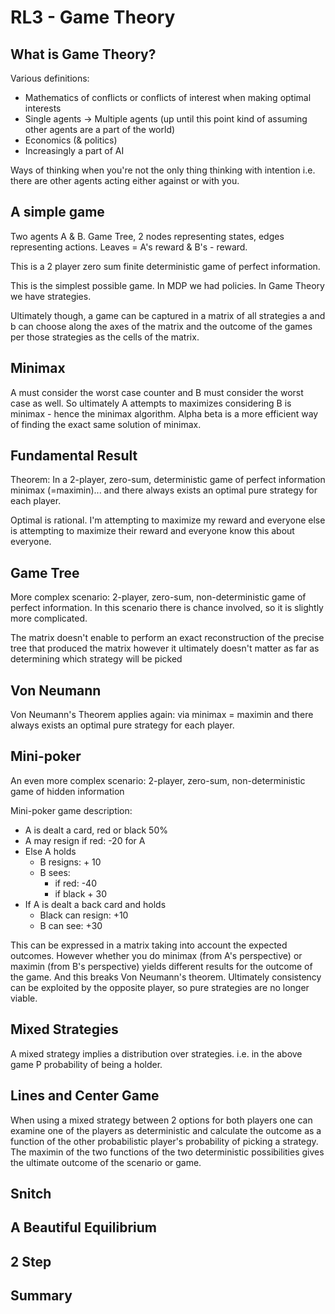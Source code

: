 # RL3 - Game Theory

## What is Game Theory?

Various definitions:

- Mathematics of conflicts or conflicts of interest when making optimal interests
- Single agents -> Multiple agents (up until this point kind of assuming other agents are a part of the world)
- Economics (& politics)
- Increasingly a part of AI

Ways of thinking when you're not the only thing thinking with intention i.e. there are other agents acting either against or with you.

## A simple game

Two agents A & B. Game Tree, 2  nodes representing states, edges representing actions. Leaves = A's reward & B's - reward.

This is a 2 player  zero sum finite deterministic game of perfect information.

This is the simplest possible game. In MDP we had policies. In Game Theory we have strategies.

Ultimately though, a game can be captured in a matrix of all strategies a and b can choose along the axes of the matrix and the outcome of the games per those strategies as the cells of the matrix.

## Minimax

A must consider the worst case counter and B must consider the worst case as well. So ultimately A attempts to maximizes considering B is minimax - hence the minimax algorithm. Alpha beta is a more efficient way of finding the exact same solution of minimax. 

## Fundamental Result

Theorem: In a 2-player, zero-sum, deterministic game of perfect information minimax (=maximin)... and there always exists an optimal pure strategy for each player.

Optimal is rational. I'm attempting to maximize my reward and everyone else is attempting to maximize their reward and everyone know this about everyone.

## Game Tree

More complex scenario: 2-player, zero-sum, non-deterministic game of perfect information. In this scenario there is chance involved, so it is slightly more complicated.

The matrix doesn't enable to perform an exact reconstruction of the precise tree that produced the matrix however it ultimately doesn't matter as far as determining which strategy will be picked


## Von Neumann

Von Neumann's Theorem applies again: via minimax = maximin and there always exists an optimal pure strategy for each player.

## Mini-poker

An even more complex scenario: 2-player, zero-sum, non-deterministic game of hidden information

Mini-poker game description:
- A is dealt a card, red or black 50%
- A may resign if red: -20 for A
- Else A holds
    - B resigns: + 10
    - B sees:
        - if red: -40
        - if black + 30
- If A is dealt a  back card and holds
    - Black can resign: +10
    - B can see: +30

This can be expressed in a matrix taking into account the expected  outcomes. However whether you do minimax (from A's perspective) or maximin (from B's perspective) yields different results for the outcome of the game. And this breaks Von Neumann's theorem. Ultimately consistency can be exploited by the opposite player, so pure strategies are no longer viable.

## Mixed Strategies

A mixed strategy implies a distribution over strategies. i.e.  in the above game P probability of being a holder.

## Lines and Center Game

When using a mixed strategy between 2 options for both players one can examine one of the players as deterministic and calculate the outcome as a function of the other probabilistic player's probability of picking a strategy. The maximin of the two functions of the two deterministic possibilities gives the ultimate outcome of the scenario or game.

## Snitch



## A Beautiful Equilibrium



## 2 Step



## Summary


